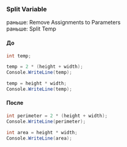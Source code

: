 ### Split Variable
раньше: Remove Assignments to Parameters  
раньше: Split Temp

#### До
```cs
int temp;

temp = 2 * (height + width);
Console.WriteLine(temp);

temp = height * width;
Console.WriteLine(temp);
```

#### После
```cs
int perimeter = 2 * (height + width);
Console.WriteLine(perimeter);

int area = height * width;
Console.WriteLine(area);
```
